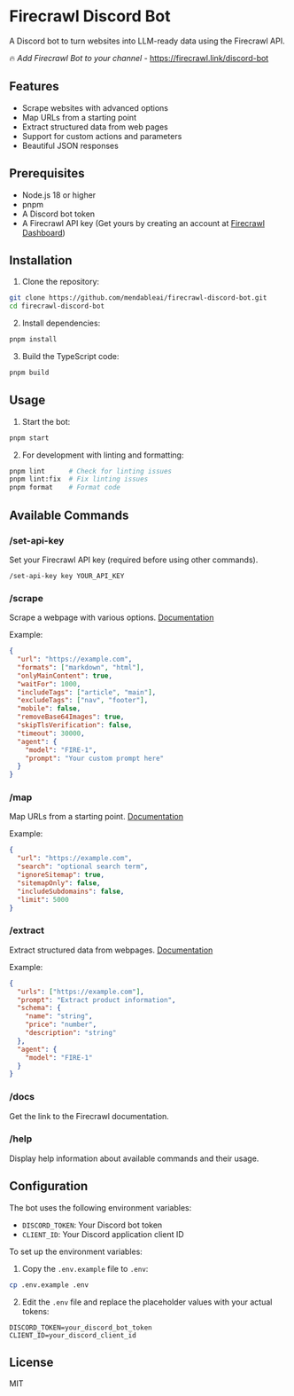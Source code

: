 # Firecrawl Discord Bot

A Discord bot to turn websites into LLM-ready data using the Firecrawl API.

🔥 _Add Firecrawl Bot to your channel_ - https://firecrawl.link/discord-bot

## Features

- Scrape websites with advanced options
- Map URLs from a starting point
- Extract structured data from web pages
- Support for custom actions and parameters
- Beautiful JSON responses

## Prerequisites

- Node.js 18 or higher
- pnpm
- A Discord bot token
- A Firecrawl API key (Get yours by creating an account at [Firecrawl Dashboard](https://www.firecrawl.dev/app/api-keys))

## Installation

1. Clone the repository:
```bash
git clone https://github.com/mendableai/firecrawl-discord-bot.git
cd firecrawl-discord-bot
```

2. Install dependencies:
```bash
pnpm install
```

3. Build the TypeScript code:
```bash
pnpm build
```

## Usage

1. Start the bot:
```bash
pnpm start
```

2. For development with linting and formatting:
```bash
pnpm lint      # Check for linting issues
pnpm lint:fix  # Fix linting issues
pnpm format    # Format code
```

## Available Commands

### /set-api-key
Set your Firecrawl API key (required before using other commands).
```
/set-api-key key YOUR_API_KEY
```

### /scrape
Scrape a webpage with various options. [Documentation](https://docs.firecrawl.dev/api-reference/endpoint/scrape)

Example:
```json
{
  "url": "https://example.com",
  "formats": ["markdown", "html"],
  "onlyMainContent": true,
  "waitFor": 1000,
  "includeTags": ["article", "main"],
  "excludeTags": ["nav", "footer"],
  "mobile": false,
  "removeBase64Images": true,
  "skipTlsVerification": false,
  "timeout": 30000,
  "agent": {
    "model": "FIRE-1",
    "prompt": "Your custom prompt here"
  }
}
```

### /map
Map URLs from a starting point. [Documentation](https://docs.firecrawl.dev/api-reference/endpoint/map)

Example:
```json
{
  "url": "https://example.com",
  "search": "optional search term",
  "ignoreSitemap": true,
  "sitemapOnly": false,
  "includeSubdomains": false,
  "limit": 5000
}
```

### /extract
Extract structured data from webpages. [Documentation](https://docs.firecrawl.dev/api-reference/endpoint/extract)

Example:
```json
{
  "urls": ["https://example.com"],
  "prompt": "Extract product information",
  "schema": {
    "name": "string",
    "price": "number",
    "description": "string"
  },
  "agent": {
    "model": "FIRE-1"
  }
}
```

### /docs
Get the link to the Firecrawl documentation.

### /help
Display help information about available commands and their usage.

## Configuration

The bot uses the following environment variables:

- `DISCORD_TOKEN`: Your Discord bot token
- `CLIENT_ID`: Your Discord application client ID

To set up the environment variables:

1. Copy the `.env.example` file to `.env`:
```bash
cp .env.example .env
```

2. Edit the `.env` file and replace the placeholder values with your actual tokens:
```
DISCORD_TOKEN=your_discord_bot_token
CLIENT_ID=your_discord_client_id
```

## License

MIT 
